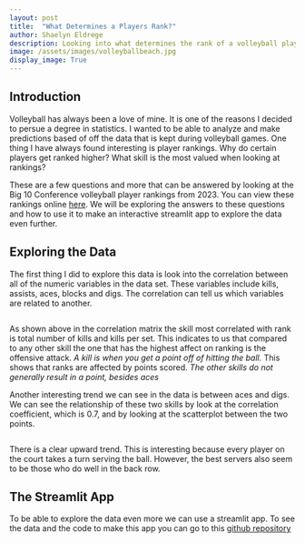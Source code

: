 ```yaml
---
layout: post
title:  "What Determines a Players Rank?"
author: Shaelyn Eldrege
description: Looking into what determines the rank of a volleyball player in the Big 10 Conference using data from the 2023 colleigate season and creating a streamlit app.
image: /assets/images/volleyballbeach.jpg
display_image: True
---
```


## Introduction

Volleyball has always been a love of mine. It is one of the reasons I decided to persue a degree in statistics. I wanted to be able to analyze and make predictions based of off the data that is kept during volleyball games. One thing I have always found interesting is player rankings. Why do certain players get ranked higher? What skill is the most valued when looking at rankings?

These are a few questions and more that can be answered by looking at the Big 10 Conference volleyball player rankings from 2023. You can view these rankings online <a href="https://bigten.org/wvb/stats/" target="_blank">here</a>. We will be exploring the answers to these questions and how to use it to make an interactive streamlit app to explore the data even further.


## Exploring the Data

The first thing I did to explore this data is look into the correlation between all of the numeric variables in the data set. These variables include kills, assists, aces, blocks and digs. The correlation can tell us which variables are related to another.

<img src="{{site.url}}/{{site.baseurl}}/assets/images/correlationmatrix.png" alt="" style="display: block; margin: auto;"/>

As shown above in the correlation matrix the skill most correlated with rank is total number of kills and kills per set. This indicates to us that compared to any other skill the one that has the highest affect on ranking is the offensive attack. *A kill is when you get a point off of hitting the ball.* This shows that ranks are affected by points scored. *The other skills do not generally result in a point, besides aces*

Another interesting trend we can see in the data is between aces and digs. We can see the relationship of these two skills by look at the correlation coefficient, which is 0.7, and by looking at the scatterplot between the two points.

<img src="{{site.url}}/{{site.baseurl}}/assets/images/onlydigsandaces.png" alt="" style="display: block; margin: auto;"/>

There is a clear upward trend. This is interesting because every player on the court takes a turn serving the ball. However, the best servers also seem to be those who do well in the back row.

## The Streamlit App

To be able to explore the data even more we can use a streamlit app. To see the data and the code to make this app you can go to this <a href="https://github.com/shae-sims/volleyballapplication/tree/main" target="_blank">github repository</a>

